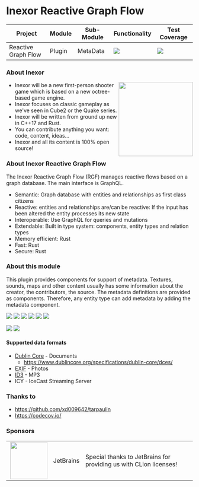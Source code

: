 # Inexor Reactive Graph Flow

| Project             | Module | Sub-Module | Functionality                                                        | Test Coverage                                                                                                                                                |
|---------------------|--------|------------|----------------------------------------------------------------------|--------------------------------------------------------------------------------------------------------------------------------------------------------------|
| Reactive Graph Flow | Plugin | MetaData   | <img src="https://img.shields.io/badge/state-completed-brightgreen"> | [<img src="https://img.shields.io/codecov/c/github/aschaeffer/inexor-rgf-plugin-metadata">](https://app.codecov.io/gh/aschaeffer/inexor-rgf-plugin-metadata) |

### About Inexor

<a href="https://inexor.org/">
<img align="right" width="200" height="200" src="https://raw.githubusercontent.com/inexorgame/inexor-rgf-plugin-metadata/main/docs/images/inexor_2.png">
</a>

* Inexor will be a new first-person shooter game which is based on a new octree-based game engine.
* Inexor focuses on classic gameplay as we've seen in Cube2 or the Quake series.
* Inexor will be written from ground up new in C++17 and Rust.
* You can contribute anything you want: code, content, ideas...
* Inexor and all its content is 100% open source!

### About Inexor Reactive Graph Flow

The Inexor Reactive Graph Flow (RGF) manages reactive flows based on a graph database. The main interface is GraphQL.

* Semantic: Graph database with entities and relationships as first class citizens
* Reactive: entities and relationships are/can be reactive: If the input has been altered the entity processes its new state
* Interoperable: Use GraphQL for queries and mutations
* Extendable: Built in type system: components, entity types and relation types
* Memory efficient: Rust
* Fast: Rust
* Secure: Rust

### About this module

This plugin provides components for support of metadata. Textures, sounds, maps and other content usually has some
information about the creator, the contributors, the source. The metadata definitions are provided as components.
Therefore, any entity type can add metadata by adding the metadata component.

[<img src="https://img.shields.io/badge/Language-Rust-brightgreen">](https://www.rust-lang.org/)
[<img src="https://img.shields.io/badge/Platforms-Linux%20%26%20Windows-brightgreen">]()
[<img src="https://img.shields.io/github/workflow/status/inexorgame/inexor-rgf-plugin-metadata/Rust">](https://github.com/inexorgame/inexor-rgf-plugin-metadata/actions?query=workflow%3ARust)
[<img src="https://img.shields.io/github/last-commit/inexorgame/inexor-rgf-plugin-metadata">]()
[<img src="https://img.shields.io/github/languages/code-size/inexorgame/inexor-rgf-plugin-metadata">]()
[<img src="https://img.shields.io/codecov/c/github/aschaeffer/inexor-rgf-plugin-metadata">](https://app.codecov.io/gh/aschaeffer/inexor-rgf-plugin-metadata)

[<img src="https://img.shields.io/github/license/inexorgame/inexor-rgf-plugin-metadata">](https://github.com/inexorgame/inexor-rgf-plugin-metadata/blob/main/LICENSE)
[<img src="https://img.shields.io/discord/698219248954376256?logo=discord">](https://discord.com/invite/acUW8k7)

#### Supported data formats

* [Dublin Core](https://en.wikipedia.org/wiki/Dublin_Core) - Documents
  * https://www.dublincore.org/specifications/dublin-core/dces/ 
* [EXIF](https://en.wikipedia.org/wiki/Exif) - Photos
* [ID3](https://en.wikipedia.org/wiki/ID3) - MP3
* ICY - IceCast Streaming Server

### Thanks to

* https://github.com/xd009642/tarpaulin
* https://codecov.io/

### Sponsors

|                                                                                                                                                                                                                                |             |                                                                   |
|--------------------------------------------------------------------------------------------------------------------------------------------------------------------------------------------------------------------------------|-------------|-------------------------------------------------------------------|
| <a href="https://www.jetbrains.com/?from=github.com/inexorgame"><img align="right" width="100" height="100" src="https://raw.githubusercontent.com/inexorgame/inexor-rgf-plugin-metadata/main/docs/images/icon_CLion.svg"></a> | JetBrains   | Special thanks to JetBrains for providing us with CLion licenses! |
